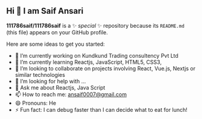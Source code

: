 ## Hi 👋 I am Saif Ansari

**111786saif/111786saif** is a ✨ _special_ ✨ repository because its `README.md` (this file) appears on your GitHub profile.

Here are some ideas to get you started:

- 🔭 I’m currently working on Kundkund Trading consultency Pvt Ltd
- 🌱 I’m currently learning Reactjs, JavaScript, HTML5, CSS3,
- 👯 I’m looking to collaborate on projects involving React, Vue.js, Nextjs or similar technologies
- 🤔 I’m looking for help with ...
- 💬 Ask me about Reactjs, Java Script
- 📫 How to reach me: ansaif0007@gmail.com
- 😄 Pronouns: He
- ⚡ Fun fact: I can debug faster than I can decide what to eat for lunch!
